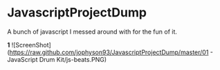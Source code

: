 # JavascriptProjectDump


A bunch of javascript I messed around with for the fun of it. 


<b>1</b>
![ScreenShot](https://raw.github.com/jophyson93/JavascriptProjectDump/master/01 - JavaScript Drum Kit/js-beats.PNG)